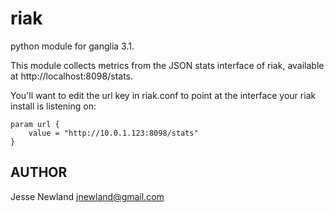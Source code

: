 riak
===============

python module for ganglia 3.1.

This module collects metrics from the JSON stats interface of riak, available
at http://localhost:8098/stats.

You'll want to edit the url key in riak.conf to point at the interface your
riak install is listening on:

    param url {
        value = "http://10.0.1.123:8098/stats"
    }


## AUTHOR

Jesse Newland <jnewland@gmail.com>

